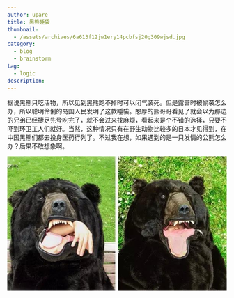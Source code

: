 ```yaml
---
author: upare
title: 黑熊睡袋
thumbnail:
  - /assets/archives/6a613f12jw1ery14pcbfsj20g309wjsd.jpg
category:
  - blog
  - brainstorm
tag:
  - logic
description: 
---
```

据说黑熊只吃活物，所以见到黑熊跑不掉时可以闭气装死。但是露营时被偷袭怎么办，所以聪明伶俐的岛国人民发明了这款睡袋。憨厚的熊哥哥看见了就会以为那边的兄弟已经捷足先登吃完了，就不会过来找麻烦，看起来是个不错的选择，只要不吓到环卫工人们就好。当然，这种情况只有在野生动物比较多的日本才见得到，在中国黑熊们都去投身医药行列了。不过我在想，如果遇到的是一只发情的公熊怎么办？后果不敢想象啊。

![](/assets/archives/6a613f12jw1ery14pcbfsj20g309wjsd.jpg)